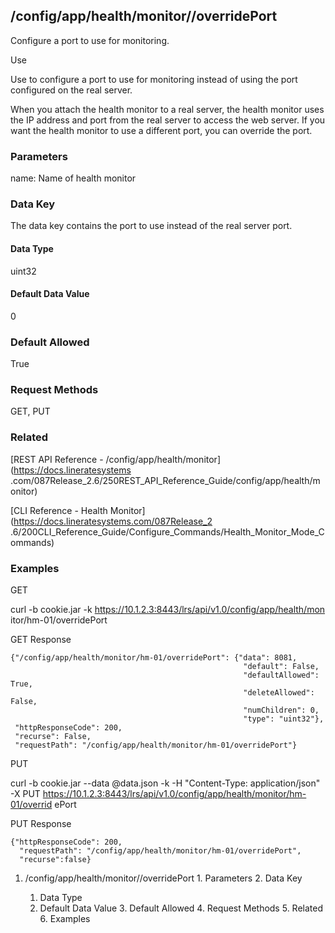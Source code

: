 ## /config/app/health/monitor/<name>/overridePort

Configure a port to use for monitoring.

Use

Use to configure a port to use for monitoring instead of using the port
configured on the real server.

When you attach the health monitor to a real server, the health monitor uses
the IP address and port from the real server to access the web server. If you
want the health monitor to use a different port, you can override the port.

### Parameters

name: Name of health monitor

### Data Key

The data key contains the port to use instead of the real server port.

#### Data Type

uint32

#### Default Data Value

0

### Default Allowed

True

### Request Methods

GET, PUT

### Related

[REST API Reference - /config/app/health/monitor](https://docs.lineratesystems
.com/087Release_2.6/250REST_API_Reference_Guide/config/app/health/monitor)

[CLI Reference - Health Monitor](https://docs.lineratesystems.com/087Release_2
.6/200CLI_Reference_Guide/Configure_Commands/Health_Monitor_Mode_Commands)

### Examples

GET

curl -b cookie.jar -k https://10.1.2.3:8443/lrs/api/v1.0/config/app/health/mon
itor/hm-01/overridePort

GET Response

    
    {"/config/app/health/monitor/hm-01/overridePort": {"data": 8081,
                                                        "default": False,
                                                        "defaultAllowed": True,
                                                        "deleteAllowed": False,
                                                        "numChildren": 0,
                                                        "type": "uint32"},
     "httpResponseCode": 200,
     "recurse": False,
     "requestPath": "/config/app/health/monitor/hm-01/overridePort"}
    

PUT

curl -b cookie.jar --data @data.json -k -H "Content-Type: application/json" -X
PUT https://10.1.2.3:8443/lrs/api/v1.0/config/app/health/monitor/hm-01/overrid
ePort

PUT Response

    
    {"httpResponseCode": 200,
      "requestPath": "/config/app/health/monitor/hm-01/overridePort",
      "recurse":false}

  1. /config/app/health/monitor/<name>/overridePort
    1. Parameters
    2. Data Key
      1. Data Type
      2. Default Data Value
    3. Default Allowed
    4. Request Methods
    5. Related
    6. Examples


